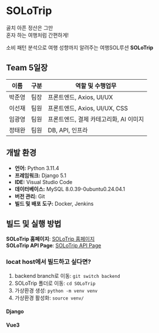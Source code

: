 <!-- 개발환경, 빌드 및 실행방법 작성 -->
<!-- 이거만 봐도 프로젝트를 이해할 수 있도록 -->

# SOLoTrip

골치 아픈 정산은 그만  
혼자 하는 여행처럼 간편하게!

소비 패턴 분석으로 여행 성향까지 알려주는 여행SOL루션 **SOLoTrip**

## Team 5일장

| 이름   | 구분 | 역할 및 수행업무                       |
| ------ | ---- | -------------------------------------- |
| 박준영 | 팀장 | 프론트엔드, Axios, UI/UX               |
| 이선재 | 팀원 | 프론트엔드, Axios, UI/UX, CSS          |
| 임광영 | 팀원 | 프론트엔드, 결제 카테고리화, AI 이미지 |
| 정태완 | 팀원 | DB, API, 인프라                        |

## 개발 환경

- **언어:** Python 3.11.4
- **프레임워크:** Django 5.1
  <!-- 왜 python 3.11 이며 왜 Django 5.1인가? -->
- **IDE:** Visual Studio Code
- **데이터베이스:** MySQL 8.0.39-0ubuntu0.24.04.1
- **버전 관리:** Git
- **빌드 및 배포 도구:** Docker, Jenkins

## 빌드 및 실행 방법

**SOLoTrip 홈페이지**: [SOLoTrip 홈페이지](https://5illjjang.click/)  
**SOLoTrip API Page**: [SOLoTrip API Page](https://5illjjang.click/api/)

### locat host에서 빌드하고 싶다면?

1. backend branch로 이동: `git switch backend`
2. SOLoTrip 폴더로 이동: `cd SOLoTrip`
3. 가상환경 생성: `python -m venv venv`
4. 가상환경 활성화: `source venv/`

#### Django

#### Vue3
